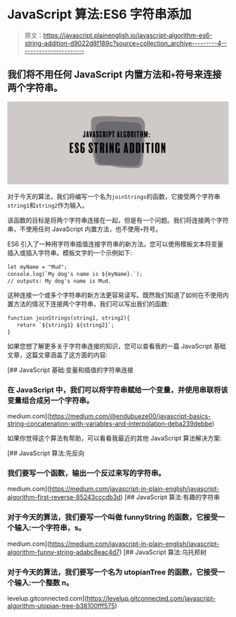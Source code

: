 # JavaScript 算法:ES6 字符串添加

> 原文：<https://javascript.plainenglish.io/javascript-algorithm-es6-string-addition-d9022d8f189c?source=collection_archive---------4----------------------->

## 我们将不用任何 JavaScript 内置方法和`+`符号来连接两个字符串。

![](img/55274d72106ada5548a39bda121d3399.png)

对于今天的算法，我们将编写一个名为`joinStrings`的函数，它接受两个字符串`string1`和`string2`作为输入。

该函数的目标是将两个字符串连接在一起，但是有一个问题。我们将连接两个字符串，不使用任何 JavaScript 内置方法，也不使用`+`符号。

ES6 引入了一种用字符串插值连接字符串的新方法。您可以使用模板文本将变量插入或插入字符串。模板文字的一个示例如下:

```
let myName = "Mud";
console.log(`My dog's name is ${myName}.`);
// outputs: My dog's name is Mud.
```

这种连接一个或多个字符串的新方法更容易读写。既然我们知道了如何在不使用内置方法的情况下连接两个字符串，我们可以写出我们的函数:

```
function joinStrings(string1, string2){
   return `${string1} ${string2}`;
}
```

如果您想了解更多关于字符串连接的知识，您可以查看我的一篇 JavaScript 基础文章，这篇文章涵盖了这方面的内容:

[](https://medium.com/@endubueze00/javascript-basics-string-concatenation-with-variables-and-interpolation-deba239debbe) [## JavaScript 基础:变量和插值的字符串连接

### 在 JavaScript 中，我们可以将字符串赋给一个变量，并使用串联将该变量组合成另一个字符串。

medium.com](https://medium.com/@endubueze00/javascript-basics-string-concatenation-with-variables-and-interpolation-deba239debbe) 

如果你觉得这个算法有帮助，可以看看我最近的其他 JavaScript 算法解决方案:

[](https://medium.com/javascript-in-plain-english/javascript-algorithm-first-reverse-85243cccdb3d) [## JavaScript 算法:先反向

### 我们要写一个函数，输出一个反过来写的字符串。

medium.com](https://medium.com/javascript-in-plain-english/javascript-algorithm-first-reverse-85243cccdb3d) [](https://medium.com/javascript-in-plain-english/javascript-algorithm-funny-string-adabc8eac4d7) [## JavaScript 算法:有趣的字符串

### 对于今天的算法，我们要写一个叫做 funnyString 的函数，它接受一个输入:一个字符串，s。

medium.com](https://medium.com/javascript-in-plain-english/javascript-algorithm-funny-string-adabc8eac4d7) [](https://levelup.gitconnected.com/javascript-algorithm-utopian-tree-b38100fff575) [## JavaScript 算法:乌托邦树

### 对于今天的算法，我们要写一个名为 utopianTree 的函数，它接受一个输入:一个整数 n。

levelup.gitconnected.com](https://levelup.gitconnected.com/javascript-algorithm-utopian-tree-b38100fff575)